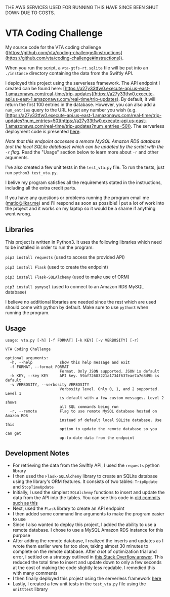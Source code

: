 THE AWS SERVICES USED FOR RUNNING THIS HAVE SINCE BEEN SHUT DOWN DUE TO COSTS.

# VTA Coding Challenge

My source code for the VTA coding challenge ([https://github.com/vta/coding-challenge#instructions](https://github.com/vta/coding-challenge#instructions)).

When you run the script, a `vta-gtfs-rt.sqlite` file will be put into an `./instance` directory containing the data from the Swiftly API.

I deployed this project using the serverless framework. The API endpoint I created can be found here: [https://a27y33tfw0.execute-api.us-east-1.amazonaws.com/real-time/trip-updates](https://a27y33tfw0.execute-api.us-east-1.amazonaws.com/real-time/trip-updates). By default, it will return the first 100 entries in the database. However, you can also add a `num_entries` query to the URL to get any number you wish (e.g. [https://a27y33tfw0.execute-api.us-east-1.amazonaws.com/real-time/trip-updates?num_entries=50](https://a27y33tfw0.execute-api.us-east-1.amazonaws.com/real-time/trip-updates?num_entries=50)). The serverless deployment code is presented [here](https://github.com/maticstric/vta-coding-challenge-serverless).

_Note that this endpoint accesses a remote MySQL Amazon RDS database (not the local SQLite database) which can be updated by the script with the `-r` flag._ Read the "Usage" section below to learn more about `-r` and other arguments.

I've also created a few unit tests in the `test_vta.py` file. To run the tests, just run `python3 test_vta.py`.

I belive my program satisfies all the requirements stated in the instructions, including all the extra credit parts.

If you have any questions or problems running the program email me (matic@likar.me) and I'll respond as soon as possible! I put a lot of work into the project and it works on my laptop so it would be a shame if anything went wrong.

## Libraries

This project is written in Python3. It uses the following libraries which need to be installed in order to run the program:

`pip3 install requests` (used to access the provided API)

`pip3 install Flask` (used to create the endpoint)

`pip3 install Flask-SQLAlchemy` (used to make use of ORM)

`pip3 install pymysql` (used to connect to an Amazon RDS MySQL database)

I believe no additional libraries are needed since the rest which are used should come with python by default. Make sure to use `python3` when running the program.

## Usage
```
usage: vta.py [-h] [-f FORMAT] [-k KEY] [-v VERBOSITY] [-r]

VTA Coding Challenge

optional arguments:
  -h, --help            show this help message and exit
  -f FORMAT, --format FORMAT
                        Format. Only JSON supported. JSON is default
  -k KEY, --key KEY     API key. 59af72683221a1734f637eae7a7e8d9b is default
  -v VERBOSITY, --verbosity VERBOSITY
                        Verbosity level. Only 0, 1, and 2 supported. Level 1
                        is default with a few custom messages. Level 2 shows
                        all SQL commands being run
  -r, --remote          Flag to use remote MySQL database hosted on Amazon RDS
                        instead of default local SQLite database. Use this
                        option to update the remote database so you can get
                        up-to-date data from the endpoint
```

## Development Notes

- For retrieving the data from the Swiftly API, I used the `requests` python library
- I then used the `Flask-SQLAlchemy` library to create an SQLite database using the library's ORM features. It consists of two tables: `TripUpdate` and `StopTimeUpdate`
- Initially, I used the simplest `SQLAlchemy` functions to insert and update the data from the API into the tables. You can see this code in [old commits such as this](https://github.com/maticstric/vta-coding-challenge/blob/0c38766f4026fb8b20771abca0d526c6667d12c7/main.py)
- Next, used the `Flask` library to create an API endpoint
- I then added some command line arguments to make the program easier to use
- Since I also wanted to deploy this project, I added the ability to use a remote database. I chose to use a MySQL Amazon RDS instance for this purpose
- After adding the remote database, I realized the inserts and updates as I wrote them earlier were far too slow, taking almost 30 minutes to complete on the remote database. After _a lot_ of optimization trial and error, I settled on a strategy outlined in [this Stack Overflow answer](https://stackoverflow.com/questions/41870323/sqlalchemy-bulk-update-strategies/41882026#41882026). This reduced the total time to insert and update down to only a few seconds at the cost of making the code slightly less readable. I remedied this with many comments
- I then finally deployed this project using the serverless framework [here](https://a27y33tfw0.execute-api.us-east-1.amazonaws.com/real-time/trip-updates)
- Lastly, I created a few unit tests in the `test_vta.py` file using the `unitttest` library

